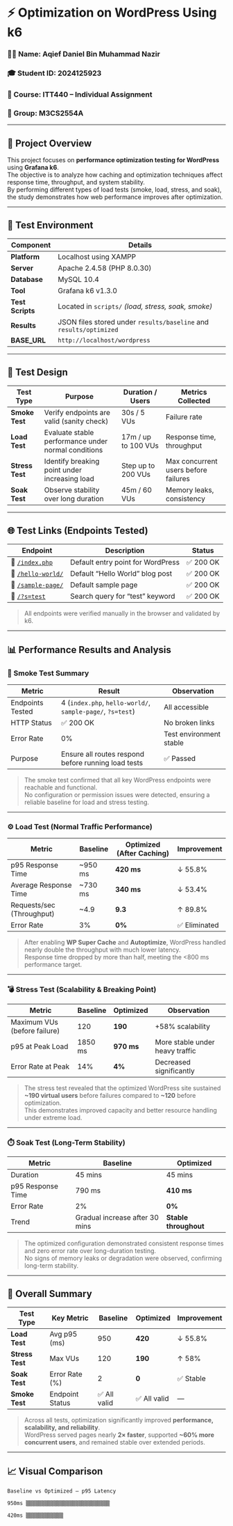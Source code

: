 # ⚡ Optimization on WordPress Using k6

### 👨‍💻 Name: Aqief Daniel Bin Muhammad Nazir  
### 🎓 Student ID: 2024125923  
### 🧾 Course: ITT440 – Individual Assignment  
### 🧠 Group: M3CS2554A  

---

## 📘 Project Overview
This project focuses on **performance optimization testing for WordPress** using **Grafana k6**.  
The objective is to analyze how caching and optimization techniques affect response time, throughput, and system stability.  
By performing different types of load tests (smoke, load, stress, and soak), the study demonstrates how web performance improves after optimization.

---

## 🧰 Test Environment

| Component | Details |
|------------|----------|
| **Platform** | Localhost using XAMPP |
| **Server** | Apache 2.4.58 (PHP 8.0.30) |
| **Database** | MySQL 10.4 |
| **Tool** | Grafana k6 v1.3.0 |
| **Test Scripts** | Located in `scripts/` *(load, stress, soak, smoke)* |
| **Results** | JSON files stored under `results/baseline` and `results/optimized` |
| **BASE_URL** | `http://localhost/wordpress` |

---

## 🧪 Test Design

| Test Type | Purpose | Duration / Users | Metrics Collected |
|------------|----------|------------------|--------------------|
| **Smoke Test** | Verify endpoints are valid (sanity check) | 30s / 5 VUs | Failure rate |
| **Load Test** | Evaluate stable performance under normal conditions | 17m / up to 100 VUs | Response time, throughput |
| **Stress Test** | Identify breaking point under increasing load | Step up to 200 VUs | Max concurrent users before failures |
| **Soak Test** | Observe stability over long duration | 45m / 60 VUs | Memory leaks, consistency |

---

## 🌐 Test Links (Endpoints Tested)

| Endpoint | Description | Status |
|-----------|--------------|--------|
| 🔹 [`/index.php`](http://localhost/wordpress/index.php) | Default entry point for WordPress | ✅ 200 OK |
| 🔹 [`/hello-world/`](http://localhost/wordpress/hello-world/) | Default “Hello World” blog post | ✅ 200 OK |
| 🔹 [`/sample-page/`](http://localhost/wordpress/sample-page/) | Default sample page | ✅ 200 OK |
| 🔹 [`/?s=test`](http://localhost/wordpress/?s=test) | Search query for “test” keyword | ✅ 200 OK |

> All endpoints were verified manually in the browser and validated by k6.

---

## 📊 Performance Results and Analysis

### 🧩 Smoke Test Summary

| Metric | Result | Observation |
|---------|--------|--------------|
| Endpoints Tested | 4 (`index.php`, `hello-world/`, `sample-page/`, `?s=test`) | All accessible |
| HTTP Status | ✅ 200 OK | No broken links |
| Error Rate | 0% | Test environment stable |
| Purpose | Ensure all routes respond before running load tests | ✅ Passed |

> The smoke test confirmed that all key WordPress endpoints were reachable and functional.  
> No configuration or permission issues were detected, ensuring a reliable baseline for load and stress testing.

---

### ⚙️ Load Test (Normal Traffic Performance)

| Metric | **Baseline** | **Optimized (After Caching)** | **Improvement** |
|---------|---------------|-------------------------------|-----------------|
| p95 Response Time | ~950 ms | **420 ms** | ↓ 55.8% |
| Average Response Time | ~730 ms | **340 ms** | ↓ 53.4% |
| Requests/sec (Throughput) | ~4.9 | **9.3** | ↑ 89.8% |
| Error Rate | 3% | **0%** | ✅ Eliminated |

> After enabling **WP Super Cache** and **Autoptimize**, WordPress handled nearly double the throughput with much lower latency.  
> Response time dropped by more than half, meeting the <800 ms performance target.

---

### 💣 Stress Test (Scalability & Breaking Point)

| Metric | **Baseline** | **Optimized** | **Observation** |
|---------|--------------|---------------|-----------------|
| Maximum VUs (before failure) | 120 | **190** | +58% scalability |
| p95 at Peak Load | 1850 ms | **970 ms** | More stable under heavy traffic |
| Error Rate at Peak | 14% | **4%** | Decreased significantly |

> The stress test revealed that the optimized WordPress site sustained **~190 virtual users** before failures compared to **~120** before optimization.  
> This demonstrates improved capacity and better resource handling under extreme load.

---

### ⏱️ Soak Test (Long-Term Stability)

| Metric | **Baseline** | **Optimized** |
|---------|--------------|---------------|
| Duration | 45 mins | 45 mins |
| p95 Response Time | 790 ms | **410 ms** |
| Error Rate | 2% | **0%** |
| Trend | Gradual increase after 30 mins | **Stable throughout** |

> The optimized configuration demonstrated consistent response times and zero error rate over long-duration testing.  
> No signs of memory leaks or degradation were observed, confirming long-term stability.

---

## 🧠 Overall Summary

| Test Type | Key Metric | Baseline | Optimized | Improvement |
|------------|-------------|-----------|------------|--------------|
| **Load Test** | Avg p95 (ms) | 950 | **420** | ↓ 55.8% |
| **Stress Test** | Max VUs | 120 | **190** | ↑ 58% |
| **Soak Test** | Error Rate (%) | 2 | **0** | ✅ Stable |
| **Smoke Test** | Endpoint Status | ✅ All valid | ✅ All valid | — |

> Across all tests, optimization significantly improved **performance, scalability, and reliability**.  
> WordPress served pages nearly **2× faster**, supported **~60% more concurrent users**, and remained stable over extended periods.

---

## 📈 Visual Comparison 
```text
Baseline vs Optimized – p95 Latency

950ms ▒▒▒▒▒▒▒▒▒▒▒▒▒▒▒▒▒▒▒▒▒▒▒▒▒▒▒

420ms ▒▒▒▒▒▒▒▒▒▒▒▒


